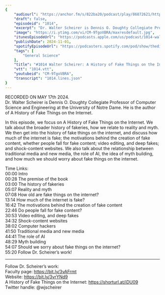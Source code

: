 ```yaml
---
{
	"audiourl": "https://anchor.fm/s/822ba20/podcast/play/86872621/https%3A%2F%2Fd3ctxlq1ktw2nl.cloudfront.net%2Fstaging%2F2024-4-17%2Fe6545b60-1d25-31a0-e8c2-2f5b81f09345.m4a",
	"draft": false,
	"episodeid": "1014",
	"excerpt": "Dr. Walter Scheirer is Dennis O. Doughty Collegiate Professor of Computer Science and Engineering at the University of Notre Dame. He is the author of A History of Fake Things on the Internet.",
	"image": "https://i.ytimg.com/vi/CM-9TgoVBRA/maxresdefault.jpg",
	"itunesEpisodeUrl": "https://podcasts.apple.com/us/podcast/1014-walter-scheirer-a-history-of-fake-things/id1451347236?i=1000675381539&uo=4",
	"publishDate": 2024-11-01,
	"spotifyEpisodeUrl": "https://podcasters.spotify.com/pod/show/thedissenter/episodes/1014-Walter-Scheirer-A-History-of-Fake-Things-on-the-Internet-e2jpl3d",
	"tags": [
		"General Science"
	],
	"title": "#1014 Walter Scheirer: A History of Fake Things on the Internet",
	"vtt": "1014.vtt",
	"youtubeid": "CM-9TgoVBRA",
	"transcript": "1014.lines.json"
}
---
```

RECORDED ON MAY 17th 2024.  
Dr. Walter Scheirer is Dennis O. Doughty Collegiate Professor of Computer Science and Engineering at the University of Notre Dame. He is the author of A History of Fake Things on the Internet.

In this episode, we focus on A History of Fake Things on the Internet. We talk about the broader history of fakeries, how we relate to reality and myth. We then get into the history of fake things on the internet, and discuss how much of the internet is fake; the motivations behind the creation of fake content, whether people fall for fake content; video editing, and deep fakes; and shock-content websites. We also talk about the relationship between traditional media and new media, the role of AI, the idea of myth building, and how much we should worry about fake things on the internet.

Time Links:  
<time>00:00</time> Intro  
<time>00:28</time> The premise of the book  
<time>03:00</time> The history of fakeries  
<time>05:07</time> Reality and myth  
<time>07:08</time> How old are fake things on the internet?  
<time>13:14</time> How much of the internet is fake?  
<time>16:42</time> The motivations behind the creation of fake content  
<time>22:46</time> Do people fall for fake content?  
<time>30:53</time> Video editing, and deep fakes  
<time>34:32</time> Shock-content websites  
<time>38:02</time> Computer hackers  
<time>41:50</time> Traditional media and new media  
<time>44:41</time> The role of AI  
<time>48:29</time> Myth building  
<time>54:07</time> Should we sorry about fake things on the internet?  
<time>55:20</time> Follow Dr. Scheirer’s work!

---

Follow Dr. Scheirer’s work:  
Faculty page: https://bit.ly/3vAFrmt  
Website: https://bit.ly/3vrYNd9  
A History of Fake Things on the Internet: https://shorturl.at/iDU09  
Twitter handle: @wjscheirer
